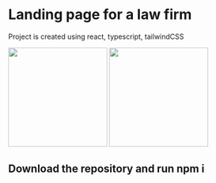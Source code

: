 # Landing page for a law firm

Project is created using react, typescript, tailwindCSS

<img src="https://user-images.githubusercontent.com/62358513/226196790-582014d7-8c60-4833-9b80-188bd2ac35a9.JPG" style="max-width: 200px; height: 200px;">
<img src="https://user-images.githubusercontent.com/62358513/226196860-21e87860-d9df-474f-b268-5a125b0d7c28.JPG" style="max-width: 200px; height: 200px;">


## Download the repository and run npm i

